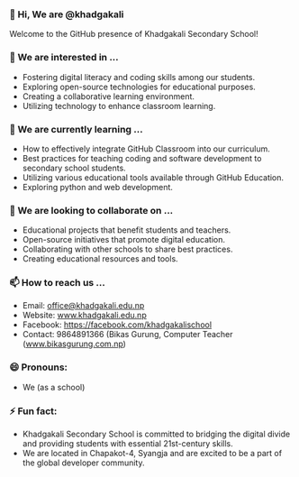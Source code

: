 ### 👋 Hi, We are @khadgakali

Welcome to the GitHub presence of Khadgakali Secondary School!

### 👀 We are interested in ...

* Fostering digital literacy and coding skills among our students.
* Exploring open-source technologies for educational purposes.
* Creating a collaborative learning environment.
* Utilizing technology to enhance classroom learning.

### 🌱 We are currently learning ...

* How to effectively integrate GitHub Classroom into our curriculum.
* Best practices for teaching coding and software development to secondary school students.
* Utilizing various educational tools available through GitHub Education.
* Exploring python and web development.

### 💞️ We are looking to collaborate on ...

* Educational projects that benefit students and teachers.
* Open-source initiatives that promote digital education.
* Collaborating with other schools to share best practices.
* Creating educational resources and tools.

### 📫 How to reach us ...

* Email: office@khadgakali.edu.np
* Website: www.khadgakali.edu.np
* Facebook: https://facebook.com/khadgakalischool
* Contact: 9864891366 (Bikas Gurung, Computer Teacher (www.bikasgurung.com.np)

### 😄 Pronouns:

* We (as a school)

### ⚡ Fun fact:

* Khadgakali Secondary School is committed to bridging the digital divide and providing students with essential 21st-century skills.
* We are located in Chapakot-4, Syangja and are excited to be a part of the global developer community.
